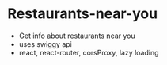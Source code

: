 # Restaurants-near-you
- Get info about restaurants near you 
- uses swiggy api
- react, react-router, corsProxy, lazy loading
